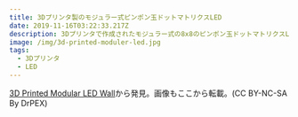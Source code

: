 ```yaml
---
title: 3Dプリンタ製のモジュラー式ピンポン玉ドットマトリクスLED
date: 2019-11-16T03:22:33.217Z
description: 3Dプリンタで作成されたモジュラー式の8x8のピンポン玉ドットマトリクスLEDです。
image: /img/3d-printed-moduler-led.jpg
tags:
  - 3Dプリンタ
  - LED
---
```

[3D Printed Modular LED Wall](https://www.instructables.com/id/3D-Printed-Modular-LED-Wall/)から発見。画像もここから転載。(CC BY-NC-SA By DrPEX)
